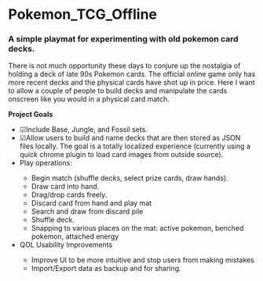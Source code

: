 # Pokemon_TCG_Offline
<h3>A simple playmat for experimenting with old pokemon card decks.</h3>

<p>
    There is not much opportunity these days to conjure up the nostalgia of holding a deck of late 90s Pokemon cards. The official online game only has more recent decks and the physical cards have shot up in price. Here I want to allow a couple of people to build decks and manipulate the cards onscreen like you would in a physical card match.
</p>

<p>
    <b>Project Goals</b>
    <ul>
        <li>&#9745;Include Base, Jungle, and Fossil sets.</li>
        <li>&#9745;Allow users to build and name decks that are then stored as JSON files locally. The goal is a totally localized experience (currently using a quick chrome plugin to load card images from outside source).</li>
        <li>Play operations:</li>
        <ul>
            <li>Begin match (shuffle decks, select prize cards, draw hands).</li>
            <li>Draw card into hand.</li>
            <li>Drag/drop cards freely.</li>
            <li>Discard card from hand and play mat</li>
            <li>Search and draw from discard pile</li>
            <li>Shuffle deck.</li>
            <li>Snapping to various places on the mat: active pokemon, benched pokemon, attached energy</li>
        </ul>
        <li>QOL Usability Improvements</li>
        <ul>
            <li>Improve UI to be more intuitive and stop users from making mistakes</li>
            <li>Import/Export data as backup and for sharing.</li>
        </ul>
    </ul>
</p>
